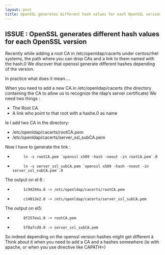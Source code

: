 ```yaml
---
layout: post
title: OpenSSL generates different hash values for each OpenSSL version
---
```


## ISSUE : OpenSSL generates different hash values for each OpenSSL version

Recently while adding a root CA in /etc/openldap/cacerts under centos/rhel systems, the path where you can drop CAs and a link to them named with the hash.0
We discover that openssl generate different hashes depending of the version.

In practice what does it mean….
 
When you need to add a new CA in /etc/openldap/cacerts (the directory containing the CA to allow us to recognize the ldap’s server certificate)
We need two things :
- The Root CA
- A link who point to that root with a hashe.0 as name

 
Ie I add two CA in the directory:
- /etc/openldap/cacerts/rootCA.pem
- /etc/openldap/cacerts/server_ssl_subCA.pem

Now I have to generate the link :
-          ln -s rootCA.pem `openssl x509 -hash -noout -in rootCA.pem`.0
-          ln -s server_ssl_subCA.pem `openssl x509 -hash -noout -in server_ssl_subCA.pem`.0

 
The output on el 6 :
-          1c94294a.0 -> /etc/openldap/cacerts/rootCA.pem
-          c14013e2.0 -> /etc/openldap/cacerts/server_ssl_subCA.pem

The output on el5:
-          8f257ea1.0 -> rootCA.pem
-          5f8afcd9.0 -> server_ssl_subCA.pem

 
So indeed depending on the openssl version hashes might get different à Think about it when you need to add a CA and a hashes somewhere (ie with apache, or when you use directive like CAPATH=)
